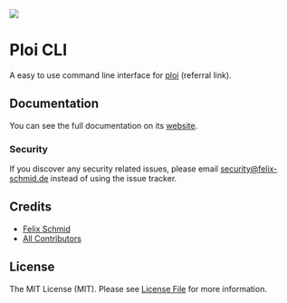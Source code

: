 ![](https://banner.beyondco.de/Ploi%20CLI.png?theme=light&packageName=schmidfelix%2Fploi-cli&pattern=hexagons&style=style_1&description=A+simple+command+line+interface+which+makes+deploying+with+ploi+even+easier.&md=1&showWatermark=0&fontSize=100px&images=terminal)

# Ploi CLI

A easy to use command line interface for [ploi](https://ploi.io/register?referrer=fYthUW3wM4ee3RnUfput) (referral link).

## Documentation

You can see the full documentation on its [website](https://felix-schmid.de/docs/ploi-cli).

### Security
If you discover any security related issues, please email security@felix-schmid.de instead of using the issue tracker.

## Credits

- [Felix Schmid](https://github.com/schmidfelix)
- [All Contributors](../../contributors)

## License

The MIT License (MIT). Please see [License File](LICENSE.md) for more information.
